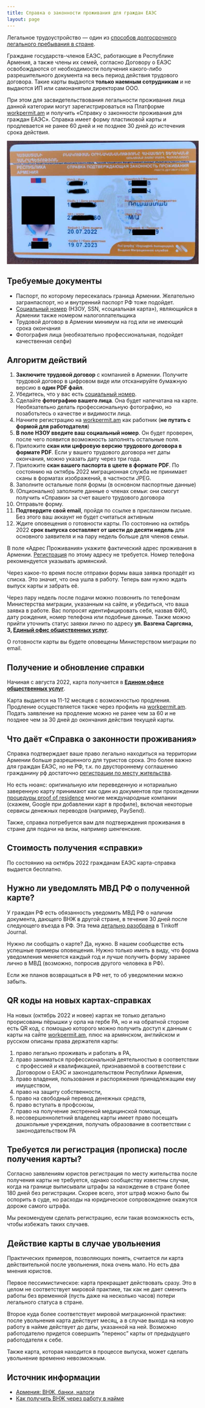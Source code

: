 ```yaml
---
title: Справка о законности проживания для граждан ЕАЭС
layout: page
---
```


Легальное трудоустройство — один из [способов долгосрочного легального пребывания в стране](../migration.md).

Граждане государств-членов ЕАЭС, работающие в Республике Армения, а также члены их семей, согласно Договору о ЕАЭС
освобождаются от необходимости получения какого-либо разрешительного документа на весь период действия трудового договора.
Такие карты выдаются **только наемным сотрудникам** и не выдаются ИП или самонанятым директорам ООО.

При этом для засвидетельствования легальности проживания лица данной категории могут зарегистрироваться на Платформе
[workpermit.am](https://workpermit.am/) и получить «Справку о законности проживания для граждан ЕАЭС». Справка имеет
форму пластиковой карты и продлевается не ранее 60 дней и не позднее 30 дней до истечения срока действия.

![Справка о законности проживания](/files/eaeu-cert.jpg)

## Требуемые документы

- Паспорт, по которому пересекалась граница Армении. Желательно загранпаспорт, но и внутренний паспорт РФ тоже подойдет.
- [Социальный номер](social-number.md) (НЗОУ, SSN, «социальная карта»), являющийся в Армении также номером налогоплательщика
- Трудовой договор в Армении минимум на год или не имеющий срока окончания
- Фотография лица (необязательно профессиональная, подойдет качественная селфи)

## Алгоритм действий

1. **Заключите трудовой договор** с компанией в Армении. Получите трудовой договор в цифровом виде или отсканируйте бумажную версию в **один PDF файл**.
2. Убедитесь, что у вас есть [социальный номер](social-number.md).
3. Сделайте **фотографию вашего лица**. Она будет напечатана на карте. Необязательно делать профессиональную фотографию, но позаботьтесь о качестве и видимости лица.
4. Начните регистрацию на [workpermit.am](https://workpermit.am/) как работник (**не путать с формой для работодателя**)
5. **В поле НЗОУ введите ваш социальный номер**. Он будет проверен, после чего появится возможность заполнять остальные поля.
6. Приложите **скан или цифровую версию трудового договора в формате PDF**. Если у вашего трудового договора нет даты окончания, можно указать дату через три года.
7. Приложите **скан вашего паспорта в цвете в формате PDF**. По состоянию на октябрь 2022 миграционная служба не принимает сканы в форматах изображений, в частности JPEG.
8. Заполните остальные поля формы (в основном паспортные данные)
9. (Опционально) заполните данные о членах семьи: они смогут получить «Справки» за счет вашего трудового договора
10. Отправьте форму.
11. **Подтвердите свой email**, пройдя по ссылке в присланном письме. Без этого ваш аккаунт не будет считаться активным
12. Ждите оповещения о готовности карты. По состоянию на октябрь 2022 **срок выпуска составляет от шести до десяти недель** для основного заявителя и на пару недель больше для членов семьи.

В поле «Адрес Проживания» укажите фактический адрес проживания в Армении. [Регистрация](registration.md)
по этому адресу не требуется. Номер телефона рекомендуется указывать армянский.

Через какое-то время после отправки формы ваша заявка пропадёт из списка. Это значит, что она ушла в работу. Теперь вам нужно ждать выпуск карты и забрать её.

Через пару недель после подачи можно позвонить по телефонам Министерства миграции, указанным на сайте, и убедиться, что ваша заявка в работе.
Вас попросят идентифицировать себя, назвав ФИО, дату рождения, номер телефона или подобные данные. Также можно прийти уточнить статус
заявки лично по адресу **ул. Вазгена Саргсяна, 3, [Единый офис общественных услуг](https://www.spyur.am/ru/companies/unified-office-for-public-services/46429)**.

О готовности карты вы будете оповещены Министерством миграции по email.

## Получение и обновление справки

Начиная с августа 2022, карта получается в
**[Едином офисе общественных услуг](https://yandex.ru/maps/org/yedininy_ofis_obshchestvennykh_uslug/218104967001/)**.

Карта выдается на 11-12 месяцев с возможностью продления. Продление осуществляется также через профиль на
[workpermit.am](https://workpermit.am/). Подать заявление на продление можно не ранее чем за 60 и не позднее чем
за 30 дней до окончания действия текущей карты.

## Что даёт «Справка о законности проживания»

Справка подтверждает ваше право легально находиться на территории Армении больше разрешенного для туристов срока.
Это более важно для граждан ЕАЭС, но не РФ, т.к. по двустороннему соглашению гражданину рф достаточно
[регистрации по месту жительства](registration.md).

Но есть нюанс: оригинальную или переведенную и нотариально заверенную карту принимают как один из документов
при прохождении [процедуры proof of residence](proof-of-residence.md) многие международные компании
(скажем, Google при добавлении карт в профиле), включая некоторые сервисы денежных переводов (например, PaySend).

Также, справка потребуется вам для подтверждения проживания в стране для подачи на визы, например шенгенские.

## Стоимость получения «справки»

По состоянию на октябрь 2022 гражданам ЕАЭС карта-справка выдается бесплатно.

## Нужно ли уведомлять МВД РФ о полученной карте?

У граждан РФ есть обязанность уведомить МВД РФ о наличии документа, дающего ВНЖ в другой стране, в течение 30 дней после следующего въезда в РФ. Эта тема [детально разобрана](https://journal.tinkoff.ru/ask/uvedomlenie-o-vnzh/) в Tinkoff Journal.

Нужно ли сообщать о карте? Да, нужно. В нашем сообществе есть успешные примеры оповещения. Нужно только иметь в виду, что форма уведомления меняется каждый год и лучше получить форму заранее лично в МВД (возможно, попросив другого человека в РФ).

Если же планов возвращаться в РФ нет, то об уведомлении можно забыть.

## QR коды на новых картах-справках

На новых (октябрь 2022 и новее) картах не только детально прорисованы пёрышки у орла на гербе РА, но и на обратной стороне есть QR код, с помощью которого можно получить доступ к данным с карты на сайте [workpermit.am](http://workpermit.am/), плюс на армянском, английском и русском описаны права держателя карты:

1. право легально проживать и работать в РА,
2. право заниматься профессиональной деятельностью в соответствии с профессией и квалификацией, признаваемой в соответствии с Договором о ЕАЭС и законодательством Республики Армения,
3. право владения, пользования и распоряжения принадлежащим ему имуществом,
4. право на защиту собственности,
5. право на свободный перевод денежных средств,
6. право вступать в профсоюзы,
7. право на получение экстренной медицинской помощи,
8. несовершеннолетний владелец карты имеет право посещать дошкольные учреждения, получать образование в соответствии с законодательством РА

## Требуется ли регистрация (прописка) после получения карты?

Согласно заявлениям юристов регистрация по месту жительства после получения карты не требуется, однако сообществу
известны случаи, когда на границе выписывали штрафы за нахождение в стране более 180 дней без регистрации. Скорее всего,
этот штраф можно было бы оспорить в суде, но расходы на юридическое сопровождение окажутся дороже самого штрафа.

Мы рекомендуем сделать регистрацию, если такая возможность есть, чтобы избежать таких случаев.

## Действие карты в случае увольнения

Практических примеров, позволяющих понять, считается ли карта действительной после увольнения, пока очень мало. Но есть два мнения юристов.

Первое пессимистическое: карта прекращает действовать сразу. Это в целом не соответствует мировой практике, так как не дает сменить работы без временной (пусть даже на несколько часов) потери легального статуса в стране.

Второе куда более соответствует мировой миграционной практике: после увольнения карта действует месяц, а в случае выхода на новую работу в найме действует до даты, указанной на ней. Возможно работодателю придется совершить “перенос” карты от предыдущего работодателя к себе.

Также карта, которая находится в процессе выпуска, может сделать увольнение временно невозможным.

## Источник информации

- [Армения: ВНЖ, банки, налоги](https://t.me/am_banking_and_residency)
- [Как получить ВНЖ через работу в найме](https://www.notion.so/53a43ca41b8443469e1b05488a20d7d5)
